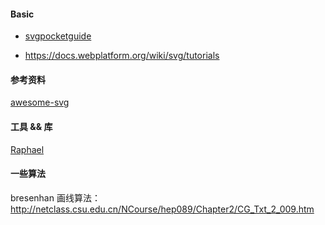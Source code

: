#### Basic
- [svgpocketguide](http://svgpocketguide.com/book/#section-1)

- https://docs.webplatform.org/wiki/svg/tutorials

#### 参考资料

[awesome-svg](https://github.com/willianjusten/awesome-svg)

#### 工具 && 库

[Raphael](https://github.com/DmitryBaranovskiy/raphael)


#### 一些算法

bresenhan 画线算法： http://netclass.csu.edu.cn/NCourse/hep089/Chapter2/CG_Txt_2_009.htm
